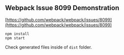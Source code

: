 ## Webpack Issue 8099 Demonstration

[https://github.com/webpack/webpack/issues/8099](https://github.com/webpack/webpack/issues/8099)

```
npm install
npm start
```

Check generated files inside of `dist` folder.
